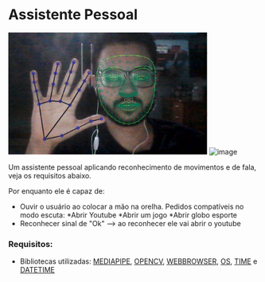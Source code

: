 # Assistente Pessoal

<img src="Docs/example.PNG" alt="drawing" width="400"/> ![image](https://google.github.io/mediapipe/images/mobile/hand_landmarks.png)

Um assistente pessoal aplicando reconhecimento de movimentos e de fala, veja os requisitos abaixo.

Por enquanto ele é capaz de:
* Ouvir o usuário ao colocar a mão na orelha. Pedidos compatíveis no modo escuta:
  *Abrir Youtube
  *Abrir um jogo
  *Abrir globo esporte
* Reconhecer sinal de "Ok" --> ao reconhecer ele vai abrir o youtube

### Requisitos:
* Bibliotecas utilizadas: [MEDIAPIPE](https://google.github.io/mediapipe/), [OPENCV](https://pypi.org/project/opencv-python/), [WEBBROWSER](https://pypi.org/project/pycopy-webbrowser/), [OS](https://pypi.org/project/os-win/), [TIME](https://pypi.org/project/times/) e [DATETIME](https://pypi.org/project/DateTime/)
